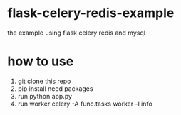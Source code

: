 # flask-celery-redis-example

the example using flask celery redis and mysql

# how to use

1. git clone this repo
2. pip install need packages
3. run python app.py
4. run worker  celery -A func.tasks worker -l info


